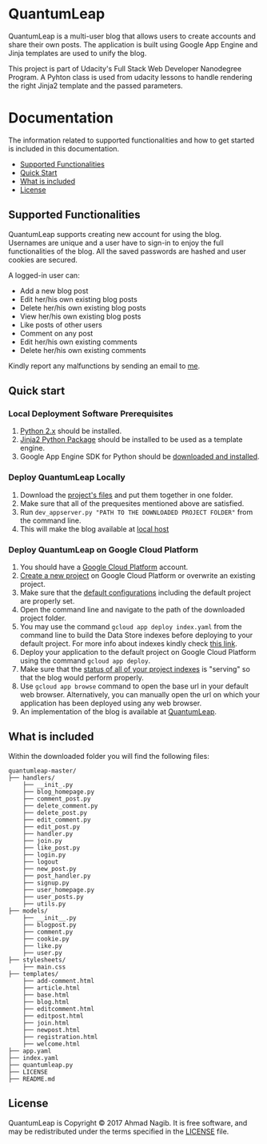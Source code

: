 # QuantumLeap

QuantumLeap is a multi-user blog that allows users to create accounts and share their own posts. The application is built using Google App Engine and Jinja templates are used to unify the blog. 

This project is part of Udacity's Full Stack Web Developer Nanodegree Program. A Pyhton class is used from udacity lessons to handle rendering the right Jinja2 template and the passed parameters.

# Documentation

The information related to supported functionalities and how to get started is included in this documentation.

- [Supported Functionalities](#supported-functionalities)
- [Quick Start](#quick-start)
- [What is included](#what-is-included)
- [License](#license)


## Supported Functionalities

QuantumLeap supports creating new account for using the blog. Usernames are unique and a user have to sign-in to enjoy the full functionalities of the blog. All the saved passwords are hashed and user cookies are secured.

A logged-in user can:

- Add a new blog post
- Edit her/his own existing blog posts
- Delete her/his own existing blog posts
- View her/his own existing blog posts
- Like posts of other users
- Comment on any post
- Edit her/his own existing comments
- Delete her/his own existing comments

Kindly report any malfunctions by sending an email to [me](mailto:ahmadnagib@fci-cu.edu.eg).

## Quick start

### Local Deployment Software Prerequisites 

1. [Python 2.x](https://www.python.org/downloads/) should be installed.
2. [Jinja2 Python Package](https://pypi.python.org/pypi/Jinja2) should be installed to be used as a template engine.
3. Google App Engine SDK for Python should be [downloaded and installed](http://cloud.google.com/appengine/docs/flexible/python/download).

### Deploy QuantumLeap Locally

1. Download the [project's files](https://github.com/ahmadnagib/QuantumLeap) and put them together in one folder.
2. Make sure that all of the prequesites mentioned above are satisfied.
3. Run `dev_appserver.py "PATH TO THE DOWNLOADED PROJECT FOLDER"` from the command line.
4. This will make the blog available at [local host](localhost:8080)

### Deploy QuantumLeap on Google Cloud Platform

1. You should have a [Google Cloud Platform](https://cloud.google.com) account.
2. [Create a new project](https://cloud.google.com/resource-manager/docs/creating-managing-projects) on Google Cloud Platform or overwrite an existing project.
3. Make sure that the [default configurations](https://cloud.google.com/sdk/gcloud/reference/config/set) including the default project are properly set.
4. Open the command line and navigate to the path of the downloaded project folder.
5. You may use the command `gcloud app deploy index.yaml` from the command line to build the Data Store indexes before deploying to your default project. For more info about indexes kindly check [this link](https://cloud.google.com/datastore/docs/concepts/indexes).
6. Deploy your application to the default project on Google Cloud Platform using the command `gcloud app deploy`.
7. Make sure that the [status of all of your project indexes](https://console.cloud.google.com/datastore/indexes) is "serving" so that the blog would perform properly.
8. Use `gcloud app browse` command to open the base url in your default web browser. Alternatively, you can manually open the url on which your application has been deployed using any web browser.
9. An implementation of the blog is available at [QuantumLeap](http://quantum-leap-blog.appspot.com/).

## What is included

Within the downloaded folder you will find the following files:

```
quantumleap-master/
├── handlers/
    ├── __init_.py
    ├── blog_homepage.py
    ├── comment_post.py
    ├── delete_comment.py
    ├── delete_post.py
    ├── edit_comment.py
    ├── edit_post.py
    ├── handler.py
    ├── join.py
    ├── like_post.py
    ├── login.py
    ├── logout
    ├── new_post.py
    ├── post_handler.py
    ├── signup.py
    ├── user_homepage.py
    ├── user_posts.py
    ├── utils.py
├── models/
    ├── __init__.py
    ├── blogpost.py
    ├── comment.py
    ├── cookie.py
    ├── like.py
    ├── user.py
├── stylesheets/
    ├── main.css
├── templates/
    ├── add-comment.html
    ├── article.html
    ├── base.html
    ├── blog.html
    ├── editcomment.html
    ├── editpost.html
    ├── join.html
    ├── newpost.html
    ├── registration.html
    ├── welcome.html
├── app.yaml
├── index.yaml
├── quantumleap.py
├── LICENSE
├── README.md
```

## License

QuantumLeap is Copyright © 2017 Ahmad Nagib. It is free software, and may be redistributed under the terms specified in the [LICENSE](/LICENSE) file.
